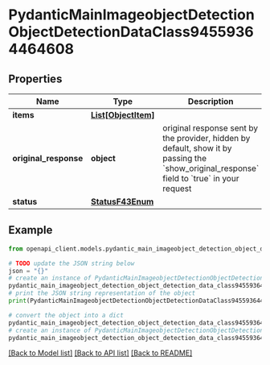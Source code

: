 # PydanticMainImageobjectDetectionObjectDetectionDataClass94559364464608


## Properties

Name | Type | Description | Notes
------------ | ------------- | ------------- | -------------
**items** | [**List[ObjectItem]**](ObjectItem.md) |  | [optional] 
**original_response** | **object** | original response sent by the provider, hidden by default, show it by passing the &#x60;show_original_response&#x60; field to &#x60;true&#x60; in your request | [optional] 
**status** | [**StatusF43Enum**](StatusF43Enum.md) |  | 

## Example

```python
from openapi_client.models.pydantic_main_imageobject_detection_object_detection_data_class94559364464608 import PydanticMainImageobjectDetectionObjectDetectionDataClass94559364464608

# TODO update the JSON string below
json = "{}"
# create an instance of PydanticMainImageobjectDetectionObjectDetectionDataClass94559364464608 from a JSON string
pydantic_main_imageobject_detection_object_detection_data_class94559364464608_instance = PydanticMainImageobjectDetectionObjectDetectionDataClass94559364464608.from_json(json)
# print the JSON string representation of the object
print(PydanticMainImageobjectDetectionObjectDetectionDataClass94559364464608.to_json())

# convert the object into a dict
pydantic_main_imageobject_detection_object_detection_data_class94559364464608_dict = pydantic_main_imageobject_detection_object_detection_data_class94559364464608_instance.to_dict()
# create an instance of PydanticMainImageobjectDetectionObjectDetectionDataClass94559364464608 from a dict
pydantic_main_imageobject_detection_object_detection_data_class94559364464608_form_dict = pydantic_main_imageobject_detection_object_detection_data_class94559364464608.from_dict(pydantic_main_imageobject_detection_object_detection_data_class94559364464608_dict)
```
[[Back to Model list]](../README.md#documentation-for-models) [[Back to API list]](../README.md#documentation-for-api-endpoints) [[Back to README]](../README.md)


